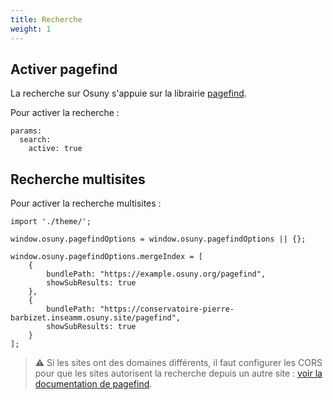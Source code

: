 ```yaml
---
title: Recherche
weight: 1
---
```


## Activer pagefind

La recherche sur Osuny s'appuie sur la librairie [pagefind](https://pagefind.app/).

Pour activer la recherche :

```YAML(config/_default/config.yaml)
params:
  search:
    active: true
```

## Recherche multisites

Pour activer la recherche multisites :

```JS(assets/js/main.js)
import './theme/';

window.osuny.pagefindOptions = window.osuny.pagefindOptions || {};

window.osuny.pagefindOptions.mergeIndex = [
    {
        bundlePath: "https://example.osuny.org/pagefind",
        showSubResults: true
    },
    {
        bundlePath: "https://conservatoire-pierre-barbizet.inseamm.osuny.site/pagefind",
        showSubResults: true
    }
];
```

> ⚠️ Si les sites ont des domaines différents, il faut configurer les CORS pour que les sites autorisent la recherche depuis un autre site : [voir la documentation de pagefind](https://pagefind.app/docs/multisite/#cross-origin-indexes).